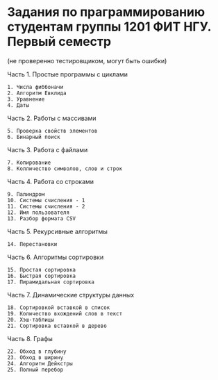 # Задания по праграммированию студентам группы 1201 ФИТ НГУ. Первый семестр 
(не проверенно тестировщиком, могут быть ошибки)

Часть 1. Простые программы с циклами

	1. Числа фиббоначи
	2. Алгоритм Евклида
	3. Уравнение
	4. Даты

Часть 2. Работы с массивами

	5. Проверка свойств элементов
	6. Бинарный поиск

Часть 3. Работа с файлами

	7. Копирование
	8. Колличество символов, слов и строк

Часть 4. Работа со строками

	9. Палиндром
	10. Системы счисления - 1
	11. Системы счисления - 2
	12. Имя пользователя 
	13. Разбор формата CSV

Часть 5. Рекурсивные алгоритмы

	14. Перестановки

Часть 6. Алгоритмы сортировки

	15. Простая сортировка
	16. Быстрая сортировка
	17. Пирамидальная сортировка

Часть 7. Динамические структуры данных

	18. Сортировкой вставкой в список
	19. Количество вхождений слов в текст
	20. Хэш-таблицы
	21. Сортировка вставкой в дерево

Часть 8. Графы 

	22. Обход в глубину 
	23. Обход в ширину
	24. Алгоритм Дейкстры
	25. Полный перебор 
